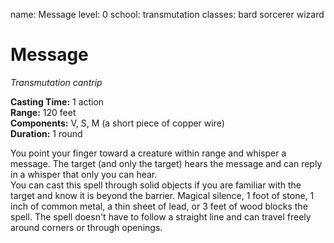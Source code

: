 name: Message level: 0 school: transmutation classes: bard sorcerer wizard

# Message
_Transmutation cantrip_

**Casting Time:** 1 action    
**Range:** 120 feet    
**Components:** V, S, M (a short piece of copper wire)    
**Duration:** 1 round

You point your finger toward a creature within range and whisper a message. The target (and only the target) hears the message and can reply in a whisper that only you can hear.    
You can cast this spell through solid objects if you are familiar with the target and know it is beyond the barrier. Magical silence, 1 foot of stone, 1 inch of common metal, a thin sheet of lead, or 3 feet of wood blocks the spell. The spell doesn't have to follow a straight line and can travel freely around corners or through openings. 